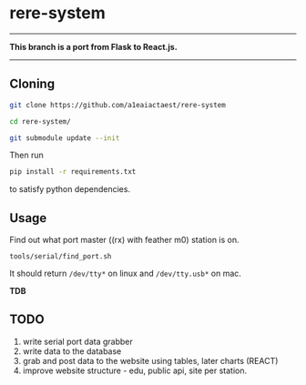 # rere-system
-------------------------------------------------------------

**This branch is a port from Flask to React.js.**

-------------------------------------------------------------

## Cloning
```sh
git clone https://github.com/a1eaiactaest/rere-system

cd rere-system/

git submodule update --init
```

Then run

```sh
pip install -r requirements.txt 
```

to satisfy python dependencies.



## Usage

Find out what port master ((rx) with feather m0) station is on.
```
tools/serial/find_port.sh
```
It should return `/dev/tty*` on linux and `/dev/tty.usb*` on mac.

**TDB**

## TODO
 
1. write serial port data grabber
2. write data to the database
3. grab and post data to the website using tables, later charts (REACT)
4. improve website structure - edu, public api, site per station.
